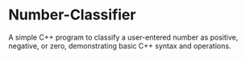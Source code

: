 # Number-Classifier
A simple C++ program to classify a user-entered number as positive, negative, or zero, demonstrating basic C++ syntax and operations.

